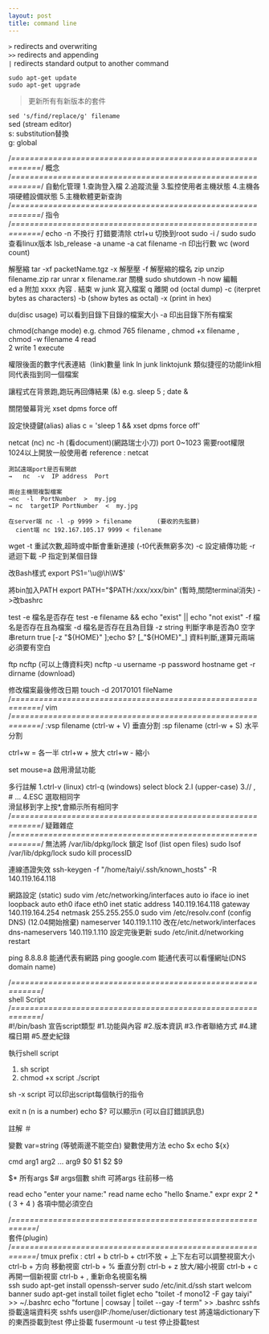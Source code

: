 ```yaml
---
layout: post
title: command line
---
```

`>` redirects and overwriting  
`>>` redirects and appending  
`|` redirects standard output to another command  
<!--more-->

`sudo apt-get update`  
`sudo apt-get upgrade`  
> 更新所有有新版本的套件




`sed 's/find/replace/g' filename`  
sed (stream editor)  
s: substitution替換  
g: global  



/*============================================================*/
					   概念
/*============================================================*/
自動化管理
	1.查詢登入檔
	2.追蹤流量
	3.監控使用者主機狀態
	4.主機各項硬體設備狀態
	5.主機軟體更新查詢
/*============================================================*/
						指令
/*============================================================*/
echo 
 	-n 不換行
打錯要清除
 	ctrl+u
切換到root
 	sudo -i / sudo sudo
查看linux版本
	lsb_release -a
	uname -a
cat filename
	-n 印出行數
wc (word count)
  
解壓縮
  tar -xf packetName.tgz
    -x 解壓壓
	-f 解壓縮的檔名
  zip
	unzip filename.zip
  rar
	unrar x filename.rar
關機
  sudo shutdown -h now
編輯	
  ed
  a			附加
  xxxx		內容
  .			結束
  w junk	寫入檔案
  q			離開
od (octal dump)
  -c (iterpret bytes as characters)
  -b (show bytes as octal)
  -x (print in hex)

du(disc usage)
可以看到目錄下目錄的檔案大小
  -a 印出目錄下所有檔案

chmod(change mode)
   e.g. 
	chmod 765 filename , chmod +x filename , chmod -w filename		4 read	
	2 write
	1 execute

權限後面的數字代表連結（link)數量
link
	ln junk linktojunk
	類似捷徑的功能link相同代表指到同一個檔案

讓程式在背景跑,跑玩再回傳結果 (&)
e.g. sleep 5 ; date &

關閉螢幕背光
	xset dpms force off

設定快捷鍵(alias)
	alias c = 'sleep 1 && xset dpms force off'	

netcat (nc)   nc -h (看document)(網路瑞士小刀)
	port 0~1023 需要root權限 1024以上開放一般使用者
	reference : netcat	

	測試遠端port是否有開啟
	→ 	nc  -v  IP address  Port

	兩台主機間複製檔案
	→nc  -l  PortNumber  >  my.jpg
	→ nc  targetIP PortNumber  <  my.jpg 

	在server端 nc -l -p 9999 > filename		(要收的先監聽)
	  cient端 nc 192.167.105.17 9999 < filename  

wget
	-t 重試次數,超時或中斷會重新連接 (-t0代表無窮多次)
	-c 設定續傳功能
	-r 遞迴下載
	-P 指定到某個目錄

改Bash樣式
  export PS1='\u@\h\W\$'

將bin加入PATH
  export PATH="$PATH:/xxx/xxx/bin" (暫時,關閉terminal消失)
  ->改bashrc

test
	-e 檔名是否存在
		test -e filename && echo "exist" || echo "not exist"
	-f 檔名是否存在且為檔案
	-d 檔名是否存在且為目錄
	-z string 判斷字串是否為0 空字串return true
		[-z "${HOME}" ];echo $?
		[_"${HOME}"_] 資料判斷,運算元兩端必須要有空白

ftp
ncftp (可以上傳資料夾)
	ncftp -u username -p password hostname
	get -r dirname (download)

修改檔案最後修改日期
touch -d 20170101 fileName
/*============================================================*/
							vim
/*============================================================*/
:vsp filename (ctrl-w + V)
 垂直分割 
:sp filename (ctrl-w + S)
 水平分割

ctrl+w = 各一半
ctrl+w + 放大
ctrl+w - 縮小

set mouse=a 啟用滑鼠功能

多行註解
	1.ctrl-v (linux)
	  ctrl-q (windows)
	  select block
	2.I (upper-case)
	3.// , # ...
	4.ESC
選取相同字  
	滑鼠移到字上按*,會顯示所有相同字  
/*============================================================*/
							疑難雜症
/*============================================================*/
無法將 /var/lib/dpkg/lock 鎖定
	lsof (list open files) 
	sudo lsof /var/lib/dpkg/lock
	sudo kill processID

連線憑證失效
ssh-keygen -f "/home/taiyi/.ssh/known_hosts" -R 140.119.164.118

網路設定 (static)
sudo vim /etc/networking/interfaces
	auto io
	iface io inet loopback
	auto eth0
	iface eth0 inet static
	address 140.119.164.118
	gateway 140.119.164.254
	netmask 255.255.255.0
sudo vim /etc/resolv.conf  (config DNS) (12.04開始捨棄)
	nameserver 140.119.1.110
改在/etc/network/interfaces
	dns-nameservers 140.119.1.110
設定完後更新
	sudo /etc/init.d/networking restart

ping 8.8.8.8 		能通代表有網路
ping google.com		能通代表可以看懂網址(DNS domain name)

/*============================================================*/  	
					shell Script
/*============================================================*/  
#!/bin/bash		宣告script類型
#1.功能與內容
#2.版本資訊
#3.作者聯絡方式
#4.建檔日期
#5.歷史紀錄

執行shell script
1. sh script
2. chmod +x script
   ./script

sh -x script 可以印出script每個執行的指令

exit n (n is a number)
echo $? 可以顯示n (可以自訂錯誤訊息)

註解 ＃

變數
	var=string (等號兩邊不能空白)
變數使用方法
	echo $x
	echo ${x}

cmd arg1 arg2 ... arg9
$0  $1   $2       $9

$* 所有args
$# args個數
shift 可將args 往前移一格

read
	echo "enter your name:"
	read name
	echo "hello $name."
expr
	expr 2 \* \( 3 + 4 \) 各項中間必須空白

/*===========================================================*/  						
				套件(plugin)
/*===========================================================*/ 
tmux
	prefix : ctrl + b
	ctrl-b + ctrl不放 + 上下左右可以調整視窗大小
	ctrl-b + 方向 移動視窗
	ctrl-b + % 垂直分割
	ctrl-b + z 放大/縮小視窗
	ctrl-b + c 再開一個新視窗
	ctrl-b + , 重新命名視窗名稱  
ssh
	sudo apt-get install openssh-server
	sudo /etc/init.d/ssh start
welcom banner
	sudo apt-get install toilet figlet
	echo "toilet -f mono12 -F gay taiyi" >> ~/.bashrc
	echo "fortune | cowsay | toilet --gay -f term" >> .bashrc
sshfs
	掛載遠端資料夾
	sshfs user@IP:/home/user/dictionary test 
	將遠端dictionary下的東西掛載到test
	停止掛載
		fusermount -u test
		停止掛載test


